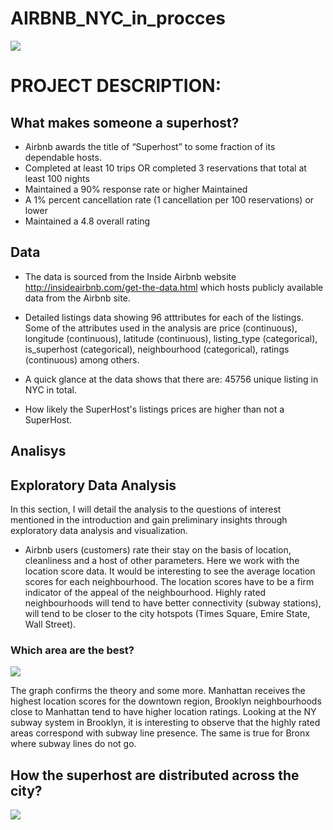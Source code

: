 # AIRBNB_NYC_in_procces 
![](https://github.com/evgenygrobov/AIRBNB_NYC/blob/main/pictures/ny_baby.jpeg)
# PROJECT DESCRIPTION: 
## What makes someone a superhost?
* Airbnb awards the title of “Superhost” to some fraction of its dependable hosts. 
* Completed at least 10 trips OR completed 3 reservations that total at least 100 nights 
* Maintained a 90% response rate or higher Maintained 
* A 1% percent cancellation rate (1 cancellation per 100 reservations) or lower
* Maintained a 4.8 overall rating

## Data
* The data is sourced from the Inside Airbnb website http://insideairbnb.com/get-the-data.html which hosts publicly available data from the Airbnb site.

 * Detailed listings data showing 96 atttributes for each of the listings. Some of the attributes used in the analysis are price (continuous), longitude (continuous), latitude (continuous), listing_type (categorical), is_superhost (categorical), neighbourhood (categorical), ratings (continuous) among others.

* A quick glance at the data shows that there are: 45756 unique listing in NYC in total.
* How likely the SuperHost's listings prices are higher than not a SuperHost.

## Analisys

## Exploratory Data Analysis
In this section, I will detail the  analysis to the questions of interest mentioned in the introduction and gain preliminary insights through exploratory data analysis and visualization. 
* Airbnb users (customers) rate their stay on the basis of location, cleanliness and a host of other parameters. Here we work with the location score data. It would be interesting to see the average location scores for each neighbourhood. The location scores have to be a firm indicator of the appeal of the neighbourhood. Highly rated neighbourhoods will tend to have better connectivity (subway stations), will tend to be closer to the city hotspots (Times Square, Emire State, Wall Street).
### Which area are the best?
![](https://github.com/evgenygrobov/AIRBNB_NYC/blob/main/pictures/location%20ratings%20.png)

The graph confirms the theory and some more. Manhattan receives the highest location scores for the downtown region, Brooklyn neighbourhoods close to Manhattan tend to have higher location ratings. Looking at the NY subway system in Brooklyn, it is interesting to observe that the highly rated areas correspond with subway line presence. The same is true for Bronx where subway lines do not go.


## How the superhost are distributed across the city?

![](https://github.com/evgenygrobov/AIRBNB_NYC/blob/main/pictures/host%20distributions%20.png)
